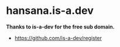 # hansana.is-a.dev

**Thanks to is-a-dev for the free sub domain.**
- https://github.com/is-a-dev/register
